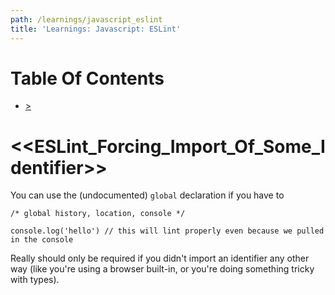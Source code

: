 ```yaml
---
path: /learnings/javascript_eslint
title: 'Learnings: Javascript: ESLint'
---
```

# Table Of Contents

<!-- toc -->

- [>](#)

<!-- tocstop -->

# <<ESLint_Forcing_Import_Of_Some_Identifier>>

You can use the (undocumented) `global` declaration if you have to

    /* global history, location, console */

    console.log('hello') // this will lint properly even because we pulled in the console

Really should only be required if you didn't import an identifier any other way (like you're using a browser built-in, or you're doing something tricky with types).

